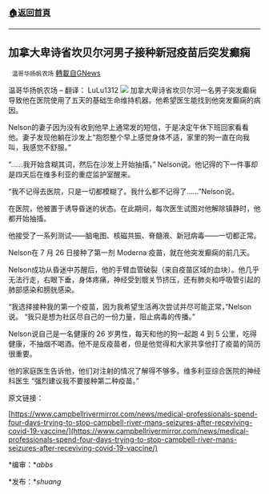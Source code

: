 ###  [:house:返回首頁](https://github.com/ourhimalayas/txt)
---


## 加拿大卑诗省坎贝尔河男子接种新冠疫苗后突发癫痫
` 温哥华扬帆农场` [轉載自GNews](https://gnews.org/zh-hans/1588774/)

温哥华扬帆农场 – 翻译： LuLu1312
![](https://assets.gnews.org/wp-content/uploads/2021/10/20211011-LuLu13121-加拿大卑诗省坎贝尔河男子接种新冠疫苗后突发癫痫.jpg)
加拿大卑诗省坎贝尔河一名男子突发癫痫导致他在医院使用了五天的基础生命维持机器。他希望医生能找到他突发癫痫的病因。

Nelson的妻子因为没有收到他早上通常发的短信，于是决定午休下班回家看看他。妻子发现他躺在沙发上“抱怨整个早上感觉身体不适，家里的狗一直在向我叫，我感觉不舒服。”

“……我开始含糊其词，然后在沙发上开始抽搐，” Nelson说。他记得的下一件事却是四天后在维多利亚的重症监护室醒来。

“我不记得去医院，只是一切都模糊了。我什么都不记得了……”Nelson说。

在医院，他被置于诱导昏迷的状态。在此期间，每次医生试图对他解除镇静时，他都开始抽搐。

他接受了一系列测试——脑电图、核磁共振、脊髓液、新冠病毒——一切都正常。

Nelson在 7 月 26 日接种了第一剂 Moderna 疫苗，就在他突发癫痫的前几天。

Nelson成功从昏迷中苏醒后，他的手臂血管破裂（来自疫苗区域的血块）。他几乎无法行走，右眼下垂，身体疼痛，神经受到髋关节挤压，还有肺炎和呼吸管引起的肺部感染和膀胱感染。

“我选择接种我的第一个疫苗，因为我希望生活再次尝试并尽可能正常，”Nelson说。 “我只是想为社区尽自己的一份力量，阻止病毒的传播。”

Nelson说自己是一名健康的 26 岁男性，每天和他的狗一起跑 4 到 5 公里，吃得健康，不抽烟不喝酒。他不是反疫苗者，但是他觉得和大家共享他打了疫苗的简历很重要。

他的家庭医生告诉他，他们对注射的情况了解得不够多。维多利亚综合医院的神经科医生 “强烈建议我不要接种第二种疫苗。”

原文链接：

[https://www.campbellrivermirror.com/news/medical-professionals-spend-four-days-trying-to-stop-campbell-river-mans-seizures-after-receviving-covid-19-vaccine/](https://www.campbellrivermirror.com/news/medical-professionals-spend-four-days-trying-to-stop-campbell-river-mans-seizures-after-receviving-covid-19-vaccine/)

*编审：**abbs*

*发布：**shuang*
